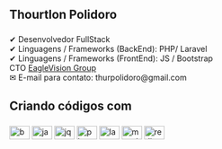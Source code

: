 <h2 align="left">Thourtlon Polidoro</h2>

###

<p align="left">✔ Desenvolvedor FullStack<br>✔ Linguagens / Frameworks (BackEnd): PHP/ Laravel<br>✔ Linguagens / Frameworks (FrontEnd): JS / Bootstrap<br>CTO <a href="https://github.com/Eagle-Vision-Group">EagleVision Group</a><br>✉ E-mail para contato: thurpolidoro@gmail.com</p>

###

<h2 align="left">Criando códigos com</h2>

###

<div align="left">
  <img src="https://cdn.jsdelivr.net/gh/devicons/devicon/icons/bootstrap/bootstrap-original.svg" height="24" width="36" alt="bootstrap logo"  />
  <img src="https://cdn.jsdelivr.net/gh/devicons/devicon/icons/javascript/javascript-original.svg" height="24" width="36" alt="javascript logo"  />
  <img src="https://cdn.jsdelivr.net/gh/devicons/devicon/icons/jquery/jquery-original.svg" height="24" width="36" alt="jquery logo"  />
  <img src="https://cdn.jsdelivr.net/gh/devicons/devicon/icons/php/php-original.svg" height="24" width="36" alt="php logo"  />
  <img src="https://cdn.jsdelivr.net/gh/devicons/devicon/icons/laravel/laravel-plain.svg" height="24" width="36" alt="laravel logo"  />
  <img src="https://cdn.jsdelivr.net/gh/devicons/devicon/icons/mysql/mysql-original.svg" height="24" width="36" alt="mysql logo"  />
  <img src="https://cdn.jsdelivr.net/gh/devicons/devicon/icons/redis/redis-original.svg" height="24" width="36" alt="redis logo"  />
</div>

###
